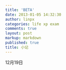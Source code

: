 ```yaml
---
title: 'BETA'
date: 2013-01-05 14:32:30
author: linpx
categories: life xp exam
comments: true
layout: post
markup: markdown
published: true
title: 小记
---
```

12月19日
